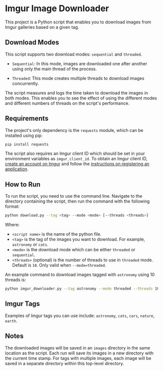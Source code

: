 # Imgur Image Downloader

This project is a Python script that enables you to download images from Imgur galleries based on a given tag.

## Download Modes

This script supports two download modes: `sequential` and `threaded`.

- `Sequential`: In this mode, images are downloaded one after another using only the main thread of the process.

- `Threaded`: This mode creates multiple threads to download images concurrently.

The script measures and logs the time taken to download the images in both modes. This enables you to see the effect of using the different modes and different numbers of threads on the script's performance.

## Requirements

The project's only dependency is the `requests` module, which can be installed using pip:

```bash
pip install requests
```

The script also requires an Imgur client ID which should be set in your environment variables as `imgur_client_id`. To obtain an Imgur client ID, [create an account on Imgur](https://help.imgur.com/hc/en-us/articles/210076633-Create-an-Account) and follow the [instructions on registering an application](https://api.imgur.com/oauth2/addclient).

## How to Run

To run the script, you need to use the command line. Navigate to the directory containing the script, then run the command with the following format:

```bash
python download.py --tag <tag> --mode <mode> [--threads <threads>]
```

Where:

- `<script name>` is the name of the python file.
- `<tag>` is the tag of the images you want to download. For example, `astronomy` or `cats`.
- `<mode>` is the download mode which can be either `threaded` or `sequential`.
- `<threads>` (optional) is the number of threads to use in `threaded` mode. Default is `10`. Only valid when `--mode=threaded`.

An example command to download images tagged with `astronomy` using 10 threads is:

```bash
python imgur_downloader.py --tag astronomy --mode threaded --threads 10
```

## Imgur Tags

Examples of Imgur tags you can use include: `astronomy`, `cats`, `cars`, `nature`, `earth`.

## Notes

The downloaded images will be saved in an `images` directory in the same location as the script. Each run will save its images in a new directory with the current time stamp. For tags with multiple images, each image will be saved in a separate directory within this top-level directory.

